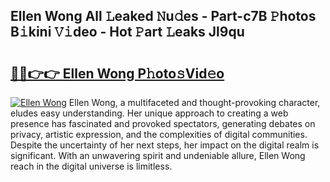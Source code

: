## Ellen Wong All 𝙻eaked 𝙽u𝚍es - Part-c7B 𝙿hotos B𝚒kini 𝚅𝚒deo - Hot 𝙿art 𝙻eaks Jl9qu

# <h2><a href="http://ld09gu1.urlbe.top/?page=Ellen+Wong">🔗🔗👉👉 Ellen Wong P𝚑oto𝚜Vid𝚎o</a></h2>

[![Ellen Wong](https://i.imgur.com/eBuTRDB.gif)](http://ld09gu1.urlbe.top/?page=Ellen+Wong)
Ellen Wong, a multifaceted and thought-provoking character, eludes easy understanding. Her unique approach to creating a web presence has fascinated and provoked spectators, generating debates on privacy, artistic expression, and the complexities of digital communities. Despite the uncertainty of her next steps, her impact on the digital realm is significant. With an unwavering spirit and undeniable allure, Ellen Wong reach in the digital universe is limitless.
